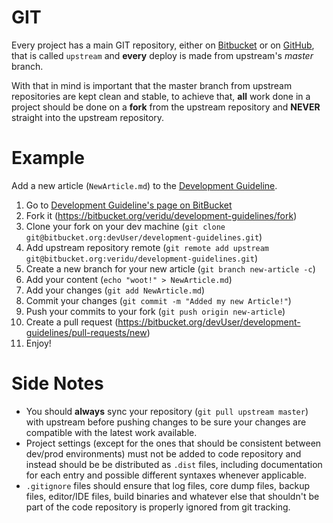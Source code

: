# GIT
Every project has a main GIT repository, either on [Bitbucket](http://bitbucket.org) or on [GitHub](http://github.com), that is called `upstream` and **every** deploy is made from upstream's _master_ branch.

With that in mind is important that the master branch from upstream repositories are kept clean and stable, to achieve that, **all** work done in a project should be done on a **fork** from the upstream repository and __NEVER__ straight into the upstream repository.

# Example

Add a new article (`NewArticle.md`) to the [Development Guideline](https://bitbucket.org/veridu/development-guidelines).

1. Go to [Development Guideline's page on BitBucket](https://bitbucket.org/veridu/development-guidelines)
2. Fork it (https://bitbucket.org/veridu/development-guidelines/fork)
3. Clone your fork on your dev machine (`git clone git@bitbucket.org:devUser/development-guidelines.git`)
4. Add upstream repository remote (`git remote add upstream git@bitbucket.org:veridu/development-guidelines.git`)
5. Create a new branch for your new article (`git branch new-article -c`)
6. Add your content (`echo "woot!" > NewArticle.md`)
7. Add your changes (`git add NewArticle.md`)
8. Commit your changes (`git commit -m "Added my new Article!"`)
9. Push your commits to your fork (`git push origin new-article`)
10. Create a pull request (https://bitbucket.org/devUser/development-guidelines/pull-requests/new)
11. Enjoy!

# Side Notes

- You should **always** sync your repository (`git pull upstream master`) with upstream before pushing changes to be sure your changes are compatible with the latest work available.
- Project settings (except for the ones that should be consistent between dev/prod environments) must not be added to code repository and instead should be be distributed as `.dist` files, including documentation for each entry and possible different syntaxes whenever applicable.
- `.gitignore` files should ensure that log files, core dump files, backup files, editor/IDE files, build binaries and whatever else that shouldn't be part of the code repository is properly ignored from git tracking.
